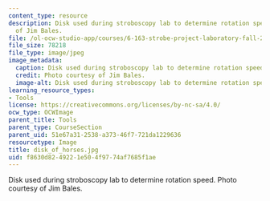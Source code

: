 ```yaml
---
content_type: resource
description: Disk used during stroboscopy lab to determine rotation speed. Photo courtesy
  of Jim Bales.
file: /ol-ocw-studio-app/courses/6-163-strobe-project-laboratory-fall-2005/f8630d8249221e504f9774af7685f1ae_disk_of_horses.jpg
file_size: 78218
file_type: image/jpeg
image_metadata:
  caption: Disk used during stroboscopy lab to determine rotation speed.
  credit: Photo courtesy of Jim Bales.
  image-alt: Disk used during stroboscopy lab to determine rotation speed.
learning_resource_types:
- Tools
license: https://creativecommons.org/licenses/by-nc-sa/4.0/
ocw_type: OCWImage
parent_title: Tools
parent_type: CourseSection
parent_uid: 51e67a31-2538-a373-46f7-721da1229636
resourcetype: Image
title: disk_of_horses.jpg
uid: f8630d82-4922-1e50-4f97-74af7685f1ae
---
```

Disk used during stroboscopy lab to determine rotation speed. Photo courtesy of Jim Bales.